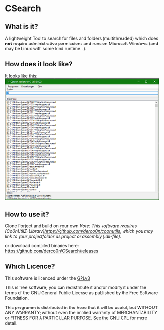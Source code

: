 # CSearch

## What is it?
A lightweight Tool to search for files and folders (multithreaded) which does **not** require administrative permissions and runs on Microsoft Windows (and may be Linux with some kind runtime...).


## How does it look like?
It looks like this:
![CSearch-Screenshot](https://github.com/derco0n/CSearch/blob/master/CSearch_Screenshot.PNG)

## How to use it?
Clone Porject and build on your own
*Note:
This software requires [Co0nUtilZ-Library]https://github.com/derco0n/coonutils, which you may link to your projectfolder as project or assembly (.dll-file).*

or download compiled binaries here: https://github.com/derco0n/CSearch/releases

## Which Licence?
This software is licenced under the [GPLv3](https://www.gnu.org/licenses/gpl-3.0.html)

This is free software; you can redistribute it and/or modify it under the terms of the GNU General Public License as published by the Free Software Foundation.

This programm is distributed in the hope that it will be useful, but WITHOUT ANY WARRANTY; without even the implied warranty of MERCHANTABILITY or FITNESS FOR A PARTICULAR PURPOSE. See the [GNU GPL]((https://www.gnu.org/licenses/gpl-3.0.html)) for more detail.

